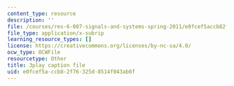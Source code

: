 ```yaml
---
content_type: resource
description: ''
file: /courses/res-6-007-signals-and-systems-spring-2011/e0fcef5accb82f76325d8514f043ab6f_HKMY-8BqWWw.srt
file_type: application/x-subrip
learning_resource_types: []
license: https://creativecommons.org/licenses/by-nc-sa/4.0/
ocw_type: OCWFile
resourcetype: Other
title: 3play caption file
uid: e0fcef5a-ccb8-2f76-325d-8514f043ab6f
---
```

